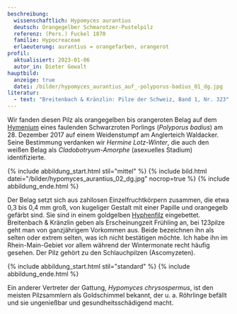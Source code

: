 ```yaml
---
beschreibung:
  wissenschaftlich: Hypomyces aurantius
  deutsch: Orangegelber Schmarotzer-Pustelpilz
  referenz: (Pers.) Fuckel 1870
  familie: Hypocreaceae
  erlaeuterung: aurantius = orangefarben, orangerot
profil:
  aktualisiert: 2023-01-06
  autor_in: Dieter Gewalt
hauptbild:
  anzeige: true
  datei: /bilder/hypomyces_aurantius_auf_-polyporus-badius_01_dg.jpg
literatur:
  - text: "Breitenbach & Kränzlin: Pilze der Schweiz, Band 1, Nr. 323"
---
```

Wir fanden diesen Pilz als orangegelben bis orangeroten Belag auf dem [Hymenium](Hymenium "Glossar") eines faulenden Schwarzroten Porlings (*Polyporus badius*) am 28. Dezember 2017 auf einem Weidenstumpf am Anglerteich Waldacker. Seine Bestimmung verdanken wir *Hermine Lotz-Winter*, die auch den weißen Belag als *Cladobotryum-Amorphe* (asexuelles Stadium) identifizierte.

{% include abbildung_start.html stil="mittel" %}
{% include bild.html datei="/bilder/hypomyces_aurantius_02_dg.jpg" nocrop=true %}
{% include abbildung_ende.html %}

Der Belag setzt sich aus zahllosen Einzelfruchtkörpern zusammen, die etwa 0,3 bis 0,4 mm groß, von kugeliger Gestalt mit einer Papille und orangegelb gefärbt sind. Sie sind in einem goldgelben [Hyphenfilz](Hyphen "Glossar") eingebettet. Breitenbach & Kränzlin geben als Erscheinungzeit Frühling an, bei 123pilze geht man von ganzjährigem Vorkommen aus. Beide bezeichnen ihn als selten oder extrem selten, was ich nicht bestätigen möchte. Ich habe ihn im Rhein-Main-Gebiet vor allem während der Wintermonate recht häufig gesehen. Der Pilz gehört zu den Schlauchpilzen (Ascomyzeten).

{% include abbildung_start.html stil="standard" %}
{% include abbildung_ende.html %}

Ein anderer Vertreter der Gattung,  *Hypomyces chrysospermus*, ist den meisten Pilzsammlern als Goldschimmel bekannt, der u. a. Röhrlinge befällt und sie ungenießbar und gesundheitsschädigend macht.